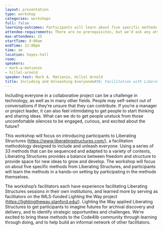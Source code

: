 ```yaml
---
layout: presentation
type: workshop
categories: workshops
full: false
learning-outcomes: Participants will learn about five specific methods from Liberating Structures that can be adapted to a variety of contexts. We will also provide some additional context on how to facilitate effectively. Participants will receive a copy of all presentation materials for reuse under a Creative Commons license.
attendee-requirements: There are no prerequisites, but we’d ask any attendees to stay for the whole workshop, and to bring paper and a writing implement.
max-attendees: 25
startTime: 9:00am
endTime: 12:00pm
time: am
location: hayes-hall
room:
speakers:
- mark-a-matienzo
- hillel-arnold
speaker-text: Mark A. Matienzo, Hillel Arnold
title: Including and Unleashing Everyone&#58; Facilitation with Liberating Structures
---
```

Including everyone in a collaborative project can be a challenge in technology, as well as in many other fields. People may self-select out of conversations if they’re unsure that they can contribute. If you’re a manager or project leader, it can also feel intimidating to get people to start thinking and sharing ideas. What can we do to get people unstuck from those uncomfortable silences to be engaged, curious, and excited about the future?

This workshop will focus on introducing participants to Liberating Structures (https://www.liberatingstructures.com/), a facilitation methodology designed to include and unleash everyone. Using a series of 33 methods that can be sequenced and adapted to a variety of contexts, Liberating Structures provides a balance between freedom and structure to provide space for new ideas to grow and develop. The workshop will focus on about five specific methods from Liberating Structures, and participants will learn the methods in a hands-on setting by participating in the methods themselves.

The workshop’s facilitators each have experience facilitating Liberating Structures sessions in their own institutions, and learned more by serving as facilitators on the IMLS-funded Lighting the Way project (https://lightingtheway.stanford.edu/). Lighting the Way applied Liberating Structures to get participants to imagine futures for archival discovery and delivery, and to identify strategic opportunities and challenges. We’re excited to bring these methods to the Code4lib community through learning through doing, and to help build an informal network of other facilitators.

